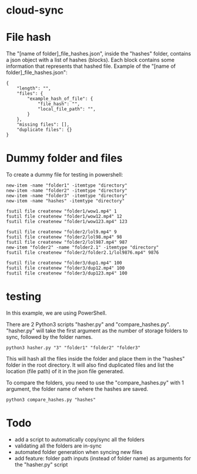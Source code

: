 # cloud-sync

# File hash

The "[name of folder]\_file_hashes.json", inside the "hashes" folder, contains a json object with a list of hashes (blocks).
Each block contains some information that represents that hashed file. Example of the "[name of folder]\_file_hashes.json":

```
{
    "length": "",
    "files": {
        "example_hash_of_file": {
            "file_hash": "",
            "local_file_path": "",
        }
    },
    "missing files": [],
    "duplicate files": {}
}
```

# Dummy folder and files

To create a dummy file for testing in powershell:

```
new-item -name "folder1" -itemtype "directory"
new-item -name "folder2" -itemtype "directory"
new-item -name "folder3" -itemtype "directory"
new-item -name "hashes" -itemtype "directory"

fsutil file createnew "folder1/wow1.mp4" 1
fsutil file createnew "folder1/wow12.mp4" 12
fsutil file createnew "folder1/wow123.mp4" 123

fsutil file createnew "folder2/lol9.mp4" 9
fsutil file createnew "folder2/lol98.mp4" 98
fsutil file createnew "folder2/lol987.mp4" 987
new-item "folder2" -name "folder2.1" -itemtype "directory"
fsutil file createnew "folder2/folder2.1/lol9876.mp4" 9876

fsutil file createnew "folder3/dup1.mp4" 100
fsutil file createnew "folder3/dup12.mp4" 100
fsutil file createnew "folder3/dup123.mp4" 100

```

# testing

In this example, we are using PowerShell.

There are 2 Python3 scripts "hasher.py" and "compare_hashes.py".
"hasher.py" will take the first argument as the number of storage folders to sync, followed by the folder names.

```
python3 hasher.py "3" "folder1" "folder2" "folder3"
```

This will hash all the files inside the folder and place them in the "hashes" folder in the root directory. It will also find duplicated files and list the location (file path) of it in the json file generated.

To compare the folders, you need to use the "compare_hashes.py" with 1 argument, the folder name of where the hashes are saved.

```
python3 compare_hashes.py "hashes"
```

# Todo

- add a script to automatically copy/sync all the folders
- validating all the folders are in-sync
- automated folder generation when syncing new files
- add feature: folder path inputs (instead of folder name) as arguments for the "hasher.py" script
